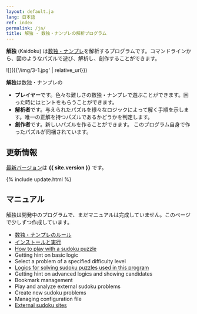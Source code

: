 ```yaml
---
layout: default.ja
lang: 日本語
ref: index
permalink: /ja/
title: 解独 - 数独・ナンプレの解析プログラム
---
```


**解独** (Kaidoku) は[数独・ナンプレ](rule)を解析するプログラムです。コマンドラインから、図のようなパズルで遊び、解析し、創作することができます。 

![]({{'/img/3-1.jpg' | relative_url}})

**解独**は数独・ナンプレの

* **プレイヤー**です。色々な難しさの数独・ナンプレで遊ぶことができます。困った時にはヒントをもらうことができます。
* **解析者**です。与えられたパズルを様々なロジックによって解く手順を示します。唯一の正解を持つパズルであるかどうかを判定します。
* **創作者**です。新しいパズルを作ることができます。 このプログラム自身で作ったパズルが同梱されています。

## 更新情報

[最新バージョン](https://pypi.python.org/pypi/kaidoku)は **{{ site.version }}** です。

{% include update.html %}

## マニュアル

解独は開発中のプログラムで、まだマニュアルは完成していません。このページで少しずつ作成しています。

- [数独・ナンプレのルール](rule)
- [インストールと実行](install)
- [How to play with a sudoku puzzle](../play)
- Getting hint on basic logic
- Select a problem of a specified difficulty level
- [Logics for solving sudoku puzzles used in this program](../logic)
- Getting hint on advanced logics and showing candidates
- Bookmark management
- Play and analyze external sudoku problems
- Create new sudoku problems
- Managing configuration file
- [External sudoku sites](../link)
